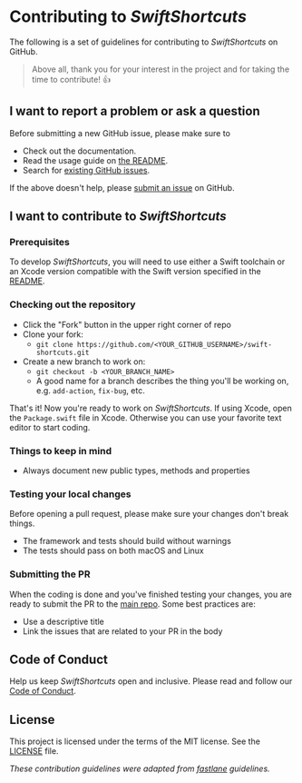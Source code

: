 # Contributing to _SwiftShortcuts_

The following is a set of guidelines for contributing to _SwiftShortcuts_ on GitHub.

> Above all, thank you for your interest in the project and for taking the time to contribute! 👍

## I want to report a problem or ask a question

Before submitting a new GitHub issue, please make sure to

- Check out the documentation.
- Read the usage guide on [the README](https://github.com/a2/swift-shortcuts).
- Search for [existing GitHub issues](https://github.com/a2/swift-shortcuts/issues).

If the above doesn't help, please [submit an issue](https://github.com/a2/swift-shortcuts/issues) on GitHub.

## I want to contribute to _SwiftShortcuts_

### Prerequisites

To develop _SwiftShortcuts_, you will need to use either a Swift toolchain or an Xcode version compatible with the Swift version specified in the [README](https://github.com/a2/swift-shortcuts/#contributing).

### Checking out the repository

- Click the "Fork" button in the upper right corner of repo
- Clone your fork:
    - `git clone https://github.com/<YOUR_GITHUB_USERNAME>/swift-shortcuts.git`
- Create a new branch to work on:
    - `git checkout -b <YOUR_BRANCH_NAME>`
    - A good name for a branch describes the thing you'll be working on, e.g. `add-action`, `fix-bug`, etc.

That's it! Now you're ready to work on _SwiftShortcuts_. If using Xcode, open the `Package.swift` file in Xcode. Otherwise you can use your favorite text editor to start coding.

### Things to keep in mind

- Always document new public types, methods and properties

### Testing your local changes

Before opening a pull request, please make sure your changes don't break things.

- The framework and tests should build without warnings
- The tests should pass on both macOS and Linux

### Submitting the PR

When the coding is done and you've finished testing your changes, you are ready to submit the PR to the [main repo](https://github.com/a2/swift-shortcuts). Some best practices are:

- Use a descriptive title
- Link the issues that are related to your PR in the body

## Code of Conduct

Help us keep _SwiftShortcuts_ open and inclusive. Please read and follow our [Code of Conduct](CODE_OF_CONDUCT.md).

## License

This project is licensed under the terms of the MIT license. See the [LICENSE](LICENSE) file.

_These contribution guidelines were adapted from [_fastlane_](https://github.com/fastlane/fastlane) guidelines._
